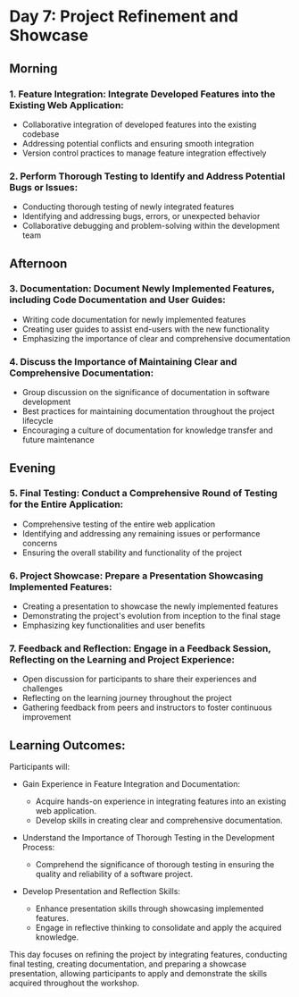 # Day 7: Project Refinement and Showcase

## Morning

### 1. Feature Integration: Integrate Developed Features into the Existing Web Application:

- Collaborative integration of developed features into the existing codebase
- Addressing potential conflicts and ensuring smooth integration
- Version control practices to manage feature integration effectively

### 2. Perform Thorough Testing to Identify and Address Potential Bugs or Issues:

- Conducting thorough testing of newly integrated features
- Identifying and addressing bugs, errors, or unexpected behavior
- Collaborative debugging and problem-solving within the development team

## Afternoon

### 3. Documentation: Document Newly Implemented Features, including Code Documentation and User Guides:

- Writing code documentation for newly implemented features
- Creating user guides to assist end-users with the new functionality
- Emphasizing the importance of clear and comprehensive documentation

### 4. Discuss the Importance of Maintaining Clear and Comprehensive Documentation:

- Group discussion on the significance of documentation in software development
- Best practices for maintaining documentation throughout the project lifecycle
- Encouraging a culture of documentation for knowledge transfer and future maintenance

## Evening

### 5. Final Testing: Conduct a Comprehensive Round of Testing for the Entire Application:

- Comprehensive testing of the entire web application
- Identifying and addressing any remaining issues or performance concerns
- Ensuring the overall stability and functionality of the project

### 6. Project Showcase: Prepare a Presentation Showcasing Implemented Features:

- Creating a presentation to showcase the newly implemented features
- Demonstrating the project's evolution from inception to the final stage
- Emphasizing key functionalities and user benefits

### 7. Feedback and Reflection: Engage in a Feedback Session, Reflecting on the Learning and Project Experience:

- Open discussion for participants to share their experiences and challenges
- Reflecting on the learning journey throughout the project
- Gathering feedback from peers and instructors to foster continuous improvement

## Learning Outcomes:

Participants will:

- Gain Experience in Feature Integration and Documentation:
  - Acquire hands-on experience in integrating features into an existing web application.
  - Develop skills in creating clear and comprehensive documentation.

- Understand the Importance of Thorough Testing in the Development Process:
  - Comprehend the significance of thorough testing in ensuring the quality and reliability of a software project.

- Develop Presentation and Reflection Skills:
  - Enhance presentation skills through showcasing implemented features.
  - Engage in reflective thinking to consolidate and apply the acquired knowledge.

This day focuses on refining the project by integrating features, conducting final testing, creating documentation, and preparing a showcase presentation, allowing participants to apply and demonstrate the skills acquired throughout the workshop.
